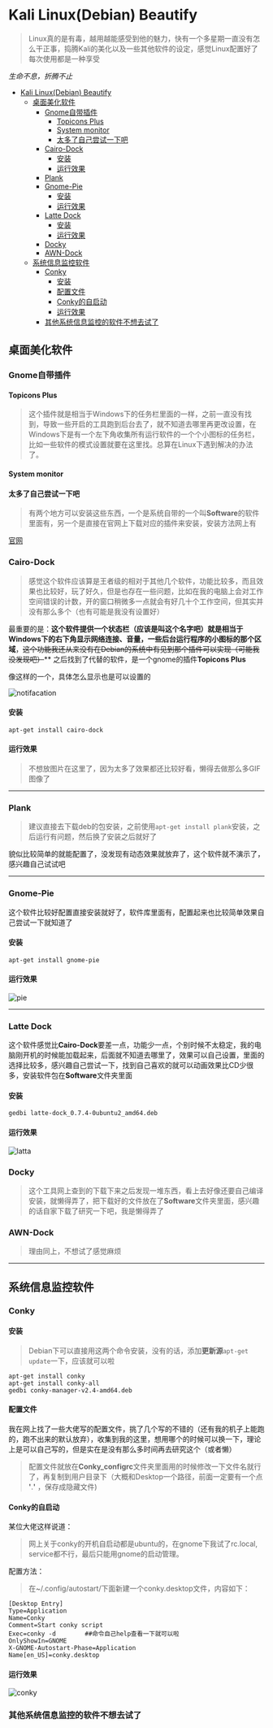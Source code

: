 # Kali Linux(Debian) Beautify

> Linux真的是有毒，越用越能感受到他的魅力，快有一个多星期一直没有怎么干正事，捣腾Kali的美化以及一些其他软件的设定，感觉Linux配置好了每次使用都是一种享受

_生命不息，折腾不止_

<!-- TOC -->

- [Kali Linux(Debian) Beautify](#kali-linuxdebian-beautify)
    - [桌面美化软件](#%E6%A1%8C%E9%9D%A2%E7%BE%8E%E5%8C%96%E8%BD%AF%E4%BB%B6)
        - [Gnome自带插件](#gnome%E8%87%AA%E5%B8%A6%E6%8F%92%E4%BB%B6)
            - [Topicons Plus](#topicons-plus)
            - [System monitor](#system-monitor)
            - [太多了自己尝试一下吧](#%E5%A4%AA%E5%A4%9A%E4%BA%86%E8%87%AA%E5%B7%B1%E5%B0%9D%E8%AF%95%E4%B8%80%E4%B8%8B%E5%90%A7)
        - [Cairo-Dock](#cairo-dock)
            - [安装](#%E5%AE%89%E8%A3%85)
            - [运行效果](#%E8%BF%90%E8%A1%8C%E6%95%88%E6%9E%9C)
        - [Plank](#plank)
        - [Gnome-Pie](#gnome-pie)
            - [安装](#%E5%AE%89%E8%A3%85-1)
            - [运行效果](#%E8%BF%90%E8%A1%8C%E6%95%88%E6%9E%9C-1)
        - [Latte Dock](#latte-dock)
            - [安装](#%E5%AE%89%E8%A3%85-2)
            - [运行效果](#%E8%BF%90%E8%A1%8C%E6%95%88%E6%9E%9C-2)
        - [Docky](#docky)
        - [AWN-Dock](#awn-dock)
    - [系统信息监控软件](#%E7%B3%BB%E7%BB%9F%E4%BF%A1%E6%81%AF%E7%9B%91%E6%8E%A7%E8%BD%AF%E4%BB%B6)
        - [Conky](#conky)
            - [安装](#%E5%AE%89%E8%A3%85-3)
            - [配置文件](#%E9%85%8D%E7%BD%AE%E6%96%87%E4%BB%B6)
            - [Conky的自启动](#conky%E7%9A%84%E8%87%AA%E5%90%AF%E5%8A%A8)
            - [运行效果](#%E8%BF%90%E8%A1%8C%E6%95%88%E6%9E%9C-3)
        - [其他系统信息监控的软件不想去试了](#%E5%85%B6%E4%BB%96%E7%B3%BB%E7%BB%9F%E4%BF%A1%E6%81%AF%E7%9B%91%E6%8E%A7%E7%9A%84%E8%BD%AF%E4%BB%B6%E4%B8%8D%E6%83%B3%E5%8E%BB%E8%AF%95%E4%BA%86)

<!-- /TOC -->

## 桌面美化软件

### Gnome自带插件

#### Topicons Plus

> 这个插件就是相当于Windows下的任务栏里面的一样，之前一直没有找到，导致一些开启的工具跑到后台去了，就不知道去哪里再更改设置，在Windows下是有一个左下角收集所有运行软件的一个个小图标的任务栏，比如一些软件的模式设置就要在这里找。总算在Linux下遇到解决的办法了。

#### System monitor

#### 太多了自己尝试一下吧

> 有两个地方可以安装这些东西，一个是系统自带的一个叫**Software**的软件里面有，另一个是直接在官网上下载对应的插件来安装，安装方法网上有

[官网](https://extensions.gnome.org/ "gnome")

### Cairo-Dock

> 感觉这个软件应该算是王者级的相对于其他几个软件，功能比较多，而且效果也比较好，玩了好久，但是也存在一些问题，比如在我的电脑上会对工作空间错误的计数，开的窗口稍微多一点就会有好几十个工作空间，但其实并没有那么多个（也有可能是我没有设置好）

最重要的是：**这个软件提供一个状态栏（应该是叫这个名字吧）就是相当于Windows下的右下角显示网络连接、音量，一些后台运行程序的小图标的那个区域**，~~这个功能我还从来没有在Debian的系统中有见到那个插件可以实现（可能我没发现吧）~~**
之后找到了代替的软件，是一个gnome的插件**Topicons Plus**

像这样的一个，具体怎么显示也是可以设置的

![notifacation](images/2019/03/notifacation.png)

#### 安装

`apt-get install cairo-dock`

#### 运行效果

> 不想放图片在这里了，因为太多了效果都还比较好看，懒得去做那么多GIF图像了

---

### Plank

> 建议直接去下载deb的包安装，之前使用`apt-get install plank`安装，之后运行有问题，然后换了安装之后就好了

貌似比较简单的就能配置了，没发现有动态效果就放弃了，这个软件就不演示了，感兴趣自己试试吧

---

### Gnome-Pie

这个软件比较好配置直接安装就好了，软件库里面有，配置起来也比较简单效果自己尝试一下就知道了

#### 安装

`apt-get install gnome-pie`

#### 运行效果

![pie](./images/gnomepie.gif)

---

### Latte Dock

这个软件感觉比**Cairo-Dock**要差一点，功能少一点，个别时候不太稳定，我的电脑刚开机的时候能加载起来，后面就不知道去哪里了，效果可以自己设置，里面的选择比较多，感兴趣自己尝试一下，找到自己喜欢的就可以动画效果比CD少很多，安装软件包在**Software**文件夹里面

#### 安装

`gedbi latte-dock_0.7.4-0ubuntu2_amd64.deb`

#### 运行效果

![latta](./images/latta.gif)

### Docky

> 这个工具网上查到的下载下来之后发现一堆东西，看上去好像还要自己编译安装，就懒得弄了，把下载好的文件放在了**Software**文件夹里面，感兴趣的话自家下载了研究一下吧，我是懒得弄了

### AWN-Dock

> 理由同上，不想试了感觉麻烦

---

## 系统信息监控软件

### Conky

#### 安装

> Debian下可以直接用这两个命令安装，没有的话，添加**更新源**`apt-get update`一下，应该就可以啦
```shell
apt-get install conky
apt-get install conky-all
gedbi conky-manager-v2.4-amd64.deb
```

#### 配置文件

我在网上找了一些大佬写的配置文件，挑了几个写的不错的（还有我的机子上能跑的，跑不出来的默认放弃），收集到我的这里，想用哪个的时候可以换一下，理论上是可以自己写的，但是实在是没有那么多时间再去研究这个（或者懒）
> 配置文件就放在**Conky_configrc**文件夹里面用的时候修改一下文件名就行了，再复制到用户目录下（大概和Desktop一个路径，前面一定要有一个点  **'**.**'** ，保存成隐藏文件)

#### Conky的自启动

某位大佬这样说道：
> 网上关于conky的开机自启动都是ubuntu的，在gnome下我试了rc.local, service都不行，最后只能用gnome的启动管理。

配置方法：
> 在~/.config/autostart/下面新建一个conky.desktop文件，内容如下：

```shell
[Desktop Entry]
Type=Application
Name=Conky
Comment=Start conky script
Exec=conky -d        ##命令自己help查看一下就可以啦
OnlyShowIn=GNOME
X-GNOME-Autostart-Phase=Application
Name[en_US]=conky.desktop
```

#### 运行效果

![conky](./images/conky.gif)

### 其他系统信息监控的软件不想去试了
